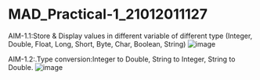 # MAD_Practical-1_21012011127
AIM-1.1:Store & Display values in different variable of different type (Integer, Double, Float, Long, Short, Byte, Char, Boolean, String)
![image](https://github.com/P-21710/MAD_Practical-1_21012011127/assets/98374171/93dc21d1-4978-4d7d-8240-885d792a749d)

AIM-1.2:.Type conversion:Integer to Double, String to Integer, String to Double.
![image](https://github.com/P-21710/MAD_Practical-1_21012011127/assets/98374171/d69cc206-8b14-49a1-9089-6365cd0d8eac)


